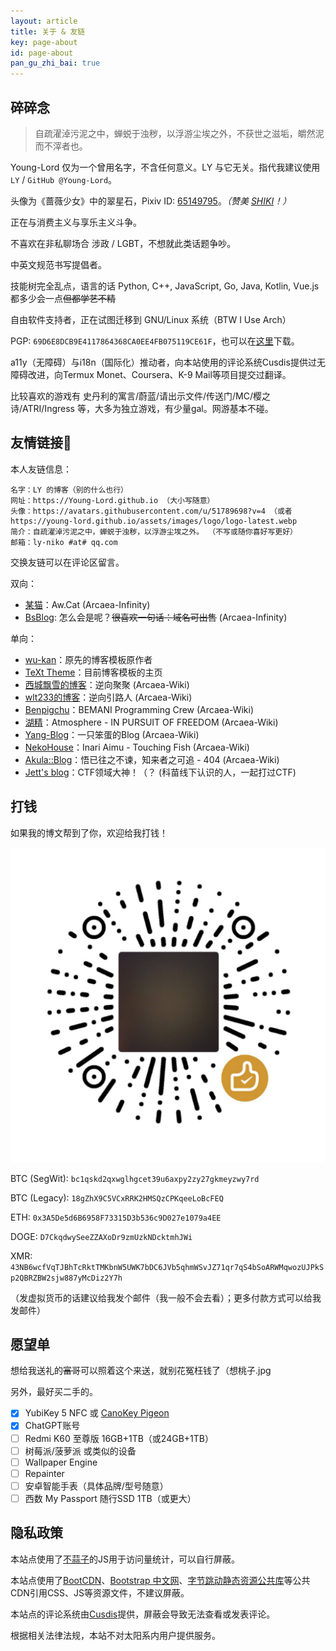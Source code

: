 ```yaml
---
layout: article
title: 关于 & 友链
key: page-about
id: page-about
pan_gu_zhi_bai: true
---
```


## 碎碎念

> 自疏濯淖污泥之中，蝉蜕于浊秽，以浮游尘埃之外，不获世之滋垢，皭然泥而不滓者也。

Young-Lord 仅为一个曾用名字，不含任何意义。LY 与它无关。指代我建议使用 `LY` / `GitHub @Young-Lord`。

头像为《蔷薇少女》中的翠星石，Pixiv ID: [65149795](https://www.pixiv.net/artworks/65149795)。*（赞美 [SHIKI](https://www.bilibili.com/video/BV1Bh411Y7gX)！）*

正在与消费主义与享乐主义斗争。

不喜欢在非私聊场合 涉政 / LGBT，不想就此类话题争吵。

中英文规范书写提倡者。

技能树完全乱点，语言的话 Python, C++, JavaScript, Go, Java, Kotlin, Vue.js 都多少会一点<del>但都学艺不精</del>

自由软件支持者，正在试图迁移到 GNU/Linux 系统（BTW I Use Arch）

PGP: `69D6E8DCB9E4117864368CA0EE4FB075119CE61F`，也可以在[这里](/pgp.asc)下载。

a11y（无障碍）与i18n（国际化）推动者，向本站使用的评论系统Cusdis提供过无障碍改进，向Termux Monet、Coursera、K-9 Mail等项目提交过翻译。

比较喜欢的游戏有 史丹利的寓言/蔚蓝/请出示文件/传送门/MC/樱之诗/ATRI/Ingress 等，大多为独立游戏，有少量gal。网游基本不碰。

## 友情链接🔗

本人友链信息：

```plain
名字：LY 的博客（别的什么也行）
网址：https://Young-Lord.github.io （大小写随意）
头像：https://avatars.githubusercontent.com/u/51789698?v=4 （或者 https://young-lord.github.io/assets/images/logo/logo-latest.webp
简介：自疏濯淖污泥之中，蝉蜕于浊秽，以浮游尘埃之外。 （不写或随你喜好写更好）
邮箱：ly-niko #at# qq.com
```

交换友链可以在评论区留言。

双向：

- [某猫](https://qmqaq.top)：Aw.Cat (Arcaea-Infinity)
- [BsBlog](https://blog.bsdayo.moe/): 怎么会是呢？<del>很喜欢一句话：域名可出售</del> (Arcaea-Infinity)

单向：

- [wu-kan](https://wu-kan.github.io)：原先的博客模板原作者
- [TeXt Theme](https://tianqi.name)：目前博客模板的主页
- [西城飘雪的博客](https://blog.hoshi.tech/)：逆向聚聚 (Arcaea-Wiki)
- [wlt233的博客](https://tqlwsl.moe/index.php/)：逆向引路人 (Arcaea-Wiki)
- [Benpigchu](https://benpigchu.com/)：BEMANI Programming Crew (Arcaea-Wiki)
- [湖精](https://blog.awa.moe)：Atmosphere - IN PURSUIT OF FREEDOM (Arcaea-Wiki)
- [Yang-Blog](https://bakayang.moe/)：一只笨蛋的Blog (Arcaea-Wiki)
- [NekoHouse](https://blog.amu.moe/)：Inari Aimu - Touching Fish (Arcaea-Wiki)
- [Akula::Blog](https://blog.akula.moe)：悟已往之不谏，知来者之可追 - 404 (Arcaea-Wiki)
- [Jett's blog](https://blog.jettchen.me/)：CTF领域大神！（？ (科苗线下认识的人，一起打过CTF)

## 打钱

如果我的博文帮到了你，欢迎给我打钱！

![微信赞赏码](/assets/images/donate/wechat.png)

BTC (SegWit): `bc1qskd2qxwglhgcet39u6axpy2zy27gkmeyzwy7rd`

BTC (Legacy): `18gZhX9C5VCxRRK2HMSQzCPKqeeLoBcFEQ`

ETH: `0x3A5De5d6B6958F73315D3b536c9D027e1079a4EE`

DOGE: `D7CkqdwySeeZZAXoDr9zmUzkNDcktmhJWi`

XMR: `43NB6wcfVqTJBhTcRktTMKbnW5UWK7bDC6JVb5qhmWSvJZ71qr7qS4bSoARWMqwozUJPkSp2QBRZBW2sjw887yMcDiz2Y7h`

（发虚拟货币的话建议给我发个邮件（我一般不会去看）；更多付款方式可以给我发邮件）

<!--
<script>
function storageAvailable(type) {
    var storage;
    try {
        storage = window[type];
        var x = '__storage_test__';
        storage.setItem(x, x);
        storage.removeItem(x);
        return true;
    }
    catch(e) {
        return e instanceof DOMException && (
            // everything except Firefox
            e.code === 22 ||
            // Firefox
            e.code === 1014 ||
            // test name field too, because code might not be present
            // everything except Firefox
            e.name === 'QuotaExceededError' ||
            // Firefox
            e.name === 'NS_ERROR_DOM_QUOTA_REACHED') &&
            // acknowledge QuotaExceededError only if there's something already stored
            (storage && storage.length !== 0);
    }
}

var ad_key = 'ad_enabled';
function ad_switch() {
	if(!storageAvailable('localStorage')) { alert("localStorage 不可用！"); return; }
	if(localStorage.getItem(ad_key) === null || localStorage.getItem(ad_key) === "0") { localStorage.setItem(ad_key, "1");document.getElementById("ad_switch").innerText = "（广告已开启，感谢支持~）"; }
	else { localStorage.setItem(ad_key, "0");document.getElementById("ad_switch").innerText = "（广告已关闭。）"; }
}
</script>

你也可以选择手动开启本站的 Google AdSense 广告！<a id="ad_switch" href="javascript:void(0)" onclick="ad_switch()">（点我切换广告开启状态）</a>
-->

## 愿望单

想给我送礼的<del>富哥</del>可以照着这个来送，就别花冤枉钱了（想桃子.jpg

另外，最好买二手的。

- [x] YubiKey 5 NFC 或 [CanoKey Pigeon](https://item.taobao.com/item.htm?id=664914723920)
- [x] ChatGPT账号
- [ ] Redmi K60 至尊版 16GB+1TB（或24GB+1TB）
- [ ] 树莓派/菠萝派 或类似的设备
- [ ] Wallpaper Engine
- [ ] Repainter
- [ ] 安卓智能手表（具体品牌/型号随意）
- [ ] 西数 My Passport 随行SSD 1TB（或更大）

## 隐私政策

本站点使用了[不蒜子](https://busuanzi.ibruce.info/)的JS用于访问量统计，可以自行屏蔽。

本站点使用了[BootCDN](https://www.bootcdn.cn/)、[Bootstrap 中文网](https://www.bootcss.com/)、[字节跳动静态资源公共库](https://cdn.bytedance.com/)等公共CDN引用CSS、JS等资源文件，不建议屏蔽。

本站点的评论系统由[Cusdis](https://cusdis.com)提供，屏蔽会导致无法查看或发表评论。

根据相关法律法规，本站不对太阳系内用户提供服务。
